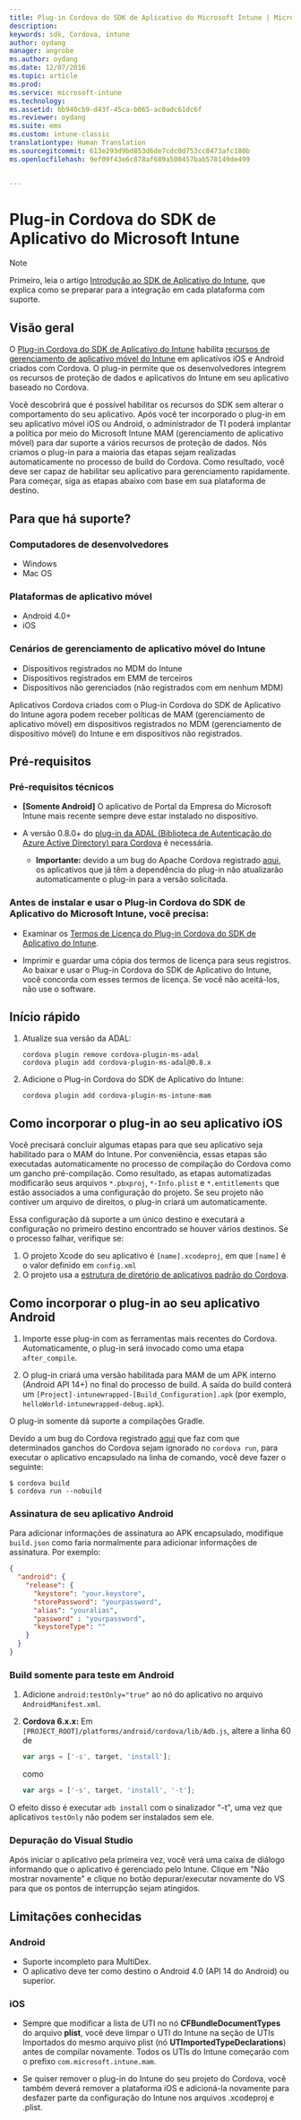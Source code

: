```yaml
---
title: Plug-in Cordova do SDK de Aplicativo do Microsoft Intune | Microsoft Intune
description: 
keywords: sdk, Cordova, intune
author: oydang
manager: angrobe
ms.author: oydang
ms.date: 12/07/2016
ms.topic: article
ms.prod: 
ms.service: microsoft-intune
ms.technology: 
ms.assetid: bb940cb9-d43f-45ca-b065-ac0adc61dc6f
ms.reviewer: oydang
ms.suite: ems
ms.custom: intune-classic
translationtype: Human Translation
ms.sourcegitcommit: 613e293d9bd853d6de7cdc0d753cc8473afc180b
ms.openlocfilehash: 9ef09f43e6c878af689a500457bab578149de499


---
```

# <a name="microsoft-intune-app-sdk-cordova-plugin"></a>Plug-in Cordova do SDK de Aplicativo do Microsoft Intune

> [!NOTE]
> Primeiro, leia o artigo [Introdução ao SDK de Aplicativo do Intune](intune-app-sdk-get-started.md), que explica como se preparar para a integração em cada plataforma com suporte.


## <a name="overview"></a>Visão geral

O [Plug-in Cordova do SDK de Aplicativo do Intune](https://github.com/msintuneappsdk/cordova-plugin-ms-intune-mam) habilita [recursos de gerenciamento de aplicativo móvel do Intune](/intune/deploy-use/protect-app-data-using-mobile-app-management-policies-with-microsoft-intune) em aplicativos iOS e Android criados com Cordova. O plug-in permite que os desenvolvedores integrem os recursos de proteção de dados e aplicativos do Intune em seu aplicativo baseado no Cordova.

Você descobrirá que é possível habilitar os recursos do SDK sem alterar o comportamento do seu aplicativo. Após você ter incorporado o plug-in em seu aplicativo móvel iOS ou Android, o administrador de TI poderá implantar a política por meio do Microsoft Intune MAM (gerenciamento de aplicativo móvel) para dar suporte a vários recursos de proteção de dados. Nós criamos o plug-in para a maioria das etapas sejam realizadas automaticamente no processo de build do Cordova. Como resultado, você deve ser capaz de habilitar seu aplicativo para gerenciamento rapidamente. Para começar, siga as etapas abaixo com base em sua plataforma de destino.




## <a name="whats-supported"></a>Para que há suporte?

### <a name="developer-machines"></a>Computadores de desenvolvedores
* Windows
* Mac OS


### <a name="mobile-app-platforms"></a>Plataformas de aplicativo móvel
* Android 4.0+
* iOS

### <a name="intune-mobile-application-management-scenarios"></a>Cenários de gerenciamento de aplicativo móvel do Intune

* Dispositivos registrados no MDM do Intune
* Dispositivos registrados em EMM de terceiros
* Dispositivos não gerenciados (não registrados com em nenhum MDM)

Aplicativos Cordova criados com o Plug-in Cordova do SDK de Aplicativo do Intune agora podem receber políticas de MAM (gerenciamento de aplicativo móvel) em dispositivos registrados no MDM (gerenciamento de dispositivo móvel) do Intune e em dispositivos não registrados.



## <a name="prerequisites"></a>Pré-requisitos

### <a name="technical-prerequisites"></a>Pré-requisitos técnicos

* **[Somente Android]** O aplicativo de Portal da Empresa do Microsoft Intune mais recente sempre deve estar instalado no dispositivo.


* A versão 0.8.0+ do [plug-in da ADAL (Biblioteca de Autenticação do Azure Active Directory) para Cordova](https://github.com/AzureAD/azure-activedirectory-library-for-cordova) é necessária.
  * **Importante:** devido a um bug do Apache Cordova registrado [aqui](https://issues.apache.org/jira/browse/CB-6227?jql=text%20~%20%22plugin%20dependency%22), os aplicativos que já têm a dependência do plug-in não atualizarão automaticamente o plug-in para a versão solicitada.


### <a name="before-you-install-and-use-microsoft-intune-app-sdk-cordova-plugin-you-must"></a>Antes de instalar e usar o Plug-in Cordova do SDK de Aplicativo do Microsoft Intune, você **precisa**:

* Examinar os [Termos de Licença do Plug-in Cordova do SDK de Aplicativo do Intune](https://github.com/msintuneappsdk/cordova-plugin-ms-intune-mam/blob/master/Intune_App_SDK_Cordova_plugin_RTM_license.pdf).

* Imprimir e guardar uma cópia dos termos de licença para seus registros. Ao baixar e usar o Plug-in Cordova do SDK de Aplicativo do Intune, você concorda com esses termos de licença.  Se você não aceitá-los, não use o software.


## <a name="quick-start"></a>Início rápido

1. Atualize sua versão da ADAL:

    ```
    cordova plugin remove cordova-plugin-ms-adal
    cordova plugin add cordova-plugin-ms-adal@0.8.x
    ```

2. Adicione o Plug-in Cordova do SDK de Aplicativo do Intune:

    ```
    cordova plugin add cordova-plugin-ms-intune-mam
    ```

## <a name="how-to-build-the-plugin-into-your-ios-app"></a>Como incorporar o plug-in ao seu aplicativo iOS

Você precisará concluir algumas etapas para que seu aplicativo seja habilitado para o MAM do Intune. Por conveniência, essas etapas são executadas automaticamente no processo de compilação do Cordova como um gancho pré-compilação. Como resultado, as etapas automatizadas modificarão seus arquivos `*.pbxproj`, `*-Info.plist` e `*.entitlements` que estão associados a uma configuração do projeto. Se seu projeto não contiver um arquivo de direitos, o plug-in criará um automaticamente.

Essa configuração dá suporte a um único destino e executará a configuração no primeiro destino encontrado se houver vários destinos. Se o processo falhar, verifique se:

1. O projeto Xcode do seu aplicativo é `[name].xcodeproj`, em que `[name]` é o valor definido em `config.xml`
2. O projeto usa a [estrutura de diretório de aplicativos padrão do Cordova](https://cordova.apache.org/docs/en/latest/reference/cordova-cli/index.html#directory-structure).

## <a name="how-to-build-the-plugin-into-your-android-app"></a>Como incorporar o plug-in ao seu aplicativo Android

1. Importe esse plug-in com as ferramentas mais recentes do Cordova. Automaticamente, o plug-in será invocado como uma etapa `after_compile`.

2. O plug-in criará uma versão habilitada para MAM de um APK interno (Android API 14+) no final do processo de build. A saída do build conterá um `[Project]-intunewrapped-[Build_Configuration].apk` (por exemplo, `helloWorld-intunewrapped-debug.apk`).

O plug-in somente dá suporte a compilações Gradle.

Devido a um bug do Cordova registrado [aqui](https://issues.apache.org/jira/browse/CB-9434) que faz com que determinados ganchos do Cordova sejam ignorado no `cordova run`, para executar o aplicativo encapsulado na linha de comando, você deve fazer o seguinte:

```
$ cordova build
$ cordova run --nobuild
```


### <a name="signing-your-android-app"></a>Assinatura de seu aplicativo Android
Para adicionar informações de assinatura ao APK encapsulado, modifique `build.json` como faria normalmente para adicionar informações de assinatura. Por exemplo:
```json
{
  "android": {
    "release": {
      "keystore": "your.keystore",
      "storePassword": "yourpassword",
      "alias": "youralias",
      "password" : "yourpassword",
      "keystoreType": ""
    }
  }
}
```

### <a name="build-for-android-test-only"></a>Build somente para teste em Android

1. Adicione `android:testOnly="true"` ao nó do aplicativo no arquivo `AndroidManifest.xml`.


2. **Cordova 6.x.x:** Em `[PROJECT_ROOT]/platforms/android/cordova/lib/Adb.js`, altere a linha 60 de

    ```javascript
    var args = ['-s', target, 'install'];
    ```
    como
    ```javascript
    var args = ['-s', target, 'install', '-t'];
    ```

O efeito disso é executar `adb install` com o sinalizador "-t", uma vez que aplicativos `testOnly` não podem ser instalados sem ele.

### <a name="debugging-from-visual-studio"></a>Depuração do Visual Studio
Após iniciar o aplicativo pela primeira vez, você verá uma caixa de diálogo informando que o aplicativo é gerenciado pelo Intune. Clique em "Não mostrar novamente" e clique no botão depurar/executar novamente do VS para que os pontos de interrupção sejam atingidos.

## <a name="known-limitations"></a>Limitações conhecidas
### <a name="android"></a>Android
* Suporte incompleto para MultiDex.
* O aplicativo deve ter como destino o Android 4.0 (API 14 do Android) ou superior.

### <a name="ios"></a>iOS
* Sempre que modificar a lista de UTI no nó **CFBundleDocumentTypes** do arquivo **plist**, você deve limpar o UTI do Intune na seção de UTIs Importados do mesmo arquivo plist (nó **UTImportedTypeDeclarations**) antes de compilar novamente. Todos os UTIs do Intune começarão com o prefixo `com.microsoft.intune.mam`.

* Se quiser remover o plug-in do Intune do seu projeto do Cordova, você também deverá remover a plataforma iOS e adicioná-la novamente para desfazer parte da configuração do Intune nos arquivos .xcodeproj e .plist.



<!--HONumber=Dec16_HO2-->


